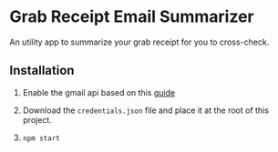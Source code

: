 # Grab Receipt Email Summarizer

An utility app to summarize your grab receipt for you to cross-check.

## Installation

1. Enable the gmail api based on this [guide](https://developers.google.com/gmail/api/quickstart/nodejs)

2. Download the `credentials.json` file and place it at the root of this project.

3. `npm start`
